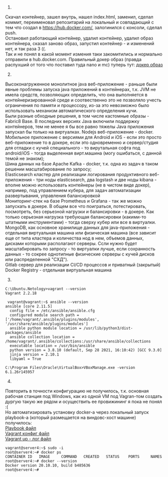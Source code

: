 1.  
Скачал контейнер, зашел внутрь, нашел index.html, заменил, сделал коммит, переименовал репозитарий на локальный и совпадающий с тем что создал в https://hub.docker.com/, залогинился с консоли, сделал push.  
Остановил работающий контейнер, удалил контейнер, удалил образ контейнера, сказал заново образ, запустил контейнер - и изменений нет, и так раза 3 ((.  
Так и не понял в какой момент измения таки закомитились и нормально отправили в hub.docker.com.
Правильный докер образ (правда распухший от того что поставил туда nano и mc) туперь тут: 
[докер образ](https://hub.docker.com/layers/178419876/serg2123/repo-netology/new5.html/images/sha256-674764a7c40b8466158d9e3fe62b8e635bddc4a13436e17a6b782fff40763ad8?context=repohttps://hub.docker.com/layers/178419876/serg2123/repo-netology/new5.html/images/sha256-674764a7c40b8466158d9e3fe62b8e635bddc4a13436e17a6b782fff40763ad8?context=repo)

2. 
Высоконагруженное монолитное java веб-приложение - раньше были явные проблемы запуска java приложений в контейнерах,
т.к. JVM не имела средств, позволяющих определить, что она выполняется в контейнеризированной среде и соотвественно это не позволяло учесть ограничения по памяти и процессору, из-за это невозможно было использовать механизм автоматического определения кучи.  
Были разные обходные решения, в том числе кастомные образы - Fabric8 Base. В последних версиях Java включили поддержку контейнеров, тем не менее я бы все равно тяжелы Java приложения запускал бы только на виртуалках.
Nodejs веб-приложение - docker.  
Мобильное приложение c версиями для Android и iOS - если это просто веб-приложение то в докере, если это одновременно и сервер/студия для отладки с кучей специального - то вирутальная софта под android/iOS - тогда выделенная вирт.машина (могу ошибаться, с данной темой не знаком);  
Шина данных на базе Apache Kafka - docker, т.к. одна из задач в таком решении масштабирование по запросу;  
Elasticsearch кластер для реализации логирования продуктивного веб-приложения - три ноды elasticsearch, два logstash и две ноды kibana - вполне можно использовать контейнеры (не в чистом виде докер), например, под управлением кубера, для задач автоматизации развертывания, управления балансировкой   
Мониторинг-стек на базе Prometheus и Grafana - так же можно запускать в докере. В общем все что поиграться, потестировать, посмотреть, без серьезной нагрузки и балансировки - в докере. Как только серьезная нагрузка требующая балансировки (какими-то штатными инструментами) - тогда сверху кубер или все в виртуалки.   
MongoDB, как основное хранилище данных для java-приложения - отдельная виртуальная машина или физическая машина (все зависит еще от типа кластера и количества нод в нем, объемов данных, дисками которыми располагают серверы. Ссли нужно будет масштабировать по запросу - то виртуалки лучше, если сохранность данных - то сокрее однотипные физические серверы с кучей дисков или распределенной "СХД").  
Gitlab сервер для реализации CI/CD процессов и приватный (закрытый) Docker Registry - отдельная виртуальная машина   

3.  
```
C:\Ubuntu.Netology>vagrant --version  
Vagrant 2.2.18  
```
```
 vagrant@vagrant:~$ ansible --version  
ansible [core 2.11.5]  
  config file = /etc/ansible/ansible.cfg  
  configured module search path = ['/home/vagrant/.ansible/plugins/modules', '/usr/share/ansible/plugins/modules']  
  ansible python module location = /usr/lib/python3/dist-packages/ansible  
  ansible collection location = /home/vagrant/.ansible/collections:/usr/share/ansible/collections  
  executable location = /usr/bin/ansible  
  python version = 3.8.10 (default, Sep 28 2021, 16:10:42) [GCC 9.3.0]  
  jinja version = 2.10.1  
  libyaml = True  
```
```
C:\Program Files\Oracle\VirtualBox>VBoxManage.exe -version  
6.1.26r145957  
```
4.  
Повторить в точности конфигурацию не получилось, т.к. основная рабочая станция под Windows, как из одной VM под Vagran-том создать дургую такую же рядом и осуществить ее провижининг я пока не понял :(  
Но автоматизировать установку docker-а через локальный запуск playbook-a (который размещается на виндовс-хост машине) получилось:  
[Playbook файл](https://github.com/Serg2123/devops-netology/blob/main/provision.yml)  
[Vagrant конфиг файл](https://github.com/Serg2123/devops-netology/blob/main/Vagrantfile)  
[Vagrant up - лог файл](https://github.com/Serg2123/devops-netology/blob/main/vagrant_up.log)  
```
vagrant@server4:~$ sudo -i  
root@server4:~# docker ps  
CONTAINER ID   IMAGE     COMMAND   CREATED   STATUS    PORTS     NAMES  
root@server4:~# docker --version  
Docker version 20.10.10, build b485636  
root@server4:~#  
```
